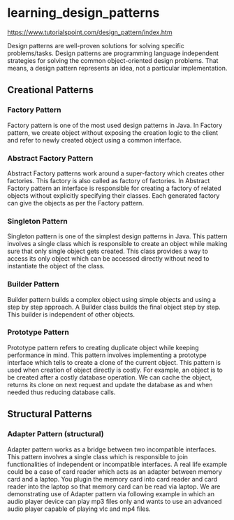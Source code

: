 # learning_design_patterns
https://www.tutorialspoint.com/design_pattern/index.htm

Design patterns are well-proven solutions for solving specific problems/tasks. Design patterns are programming language independent strategies for solving the common object-oriented design problems. That means, a design pattern represents an idea, not a particular implementation. 

## Creational Patterns 

### Factory Pattern
Factory pattern is one of the most used design patterns in Java. In Factory pattern, we create object without exposing the creation logic to the client and refer to newly created object using a common interface.

### Abstract Factory Pattern
Abstract Factory patterns work around a super-factory which creates other factories. This factory is also called as factory of factories. In Abstract Factory pattern an interface is responsible for creating a factory of related objects without explicitly specifying their classes. Each generated factory can give the objects as per the Factory pattern.

### Singleton Pattern
Singleton pattern is one of the simplest design patterns in Java. This pattern involves a single class which is responsible to create an object while making sure that only single object gets created. This class provides a way to access its only object which can be accessed directly without need to instantiate the object of the class.

### Builder Pattern
Builder pattern builds a complex object using simple objects and using a step by step approach. A Builder class builds the final object step by step. This builder is independent of other objects.

### Prototype Pattern
Prototype pattern refers to creating duplicate object while keeping performance in mind. This pattern involves implementing a prototype interface which tells to create a clone of the current object. This pattern is used when creation of object directly is costly. For example, an object is to be created after a costly database operation. We can cache the object, returns its clone on next request and update the database as and when needed thus reducing database calls.

## Structural Patterns

### Adapter Pattern (structural)
Adapter pattern works as a bridge between two incompatible interfaces. This pattern involves a single class which is responsible to join functionalities of independent or incompatible interfaces. A real life example could be a case of card reader which acts as an adapter between memory card and a laptop. You plugin the memory card into card reader and card reader into the laptop so that memory card can be read via laptop. We are demonstrating use of Adapter pattern via following example in which an audio player device can play mp3 files only and wants to use an advanced audio player capable of playing vlc and mp4 files.
